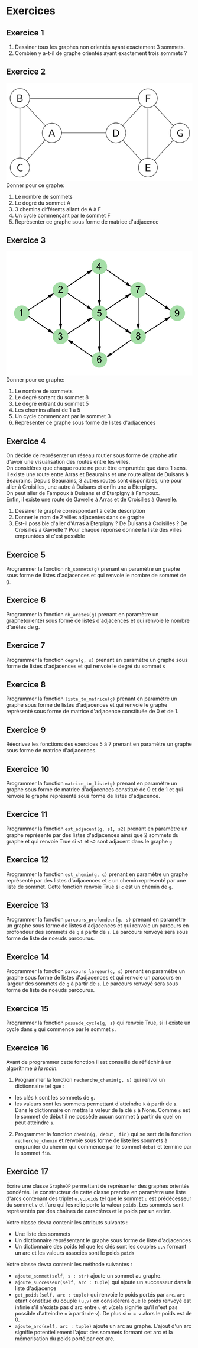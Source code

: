 # Exercices  

## Exercice 1  
1. Dessiner tous les graphes non orientés ayant exactement 3 sommets. 
2. Combien y a-t-il de graphe orientés ayant exactement trois sommets ?

## Exercice 2  
![](img/exo_2_graphe_non_oriente.png)
Donner pour ce graphe:  
1. Le nombre de sommets  
2. Le degré du sommet A  
3. 3 chemins différents allant de A à F   
4. Un cycle commençant  par le sommet F  
5. Représenter ce graphe sous forme de matrice d'adjacence  

## Exercice 3  
![](img/exo_3_graphe_oriente.jpg)
Donner pour ce graphe:
1. Le nombre de sommets  
2. Le degré sortant du sommet 8  
3. Le degré entrant du sommet 5
4. Les chemins allant de 1 à 5   
5. Un cycle commencant par le sommet 3  
6. Représenter ce graphe sous forme de listes d'adjacences  

## Exercice 4  
On décide de représenter un réseau routier sous forme de graphe afin d'avoir une visualisation des routes entre les villes.  
On considères que chaque route ne peut être empruntée que dans 1 sens.   
Il existe une route entre Arras et Beaurains et une route allant de Duisans à Beaurains.
Depuis Beaurains, 3 autres routes sont disponibles, une pour aller à Croisilles, une autre à Duisans et enfin une à Eterpigny.  
On peut aller de Fampoux à Duisans et d'Eterpigny à Fampoux.  
Enfin, il existe une route de Gavrelle à Arras et de Croisilles à Gavrelle.  

1. Dessiner le graphe correspondant à cette description  
2. Donner le nom de 2 villes adjacentes dans ce graphe  
3. Est-il possible d'aller d'Arras à Eterpigny ? De Duisans à Croisilles ? De Croisilles à Gavrelle ? Pour chaque réponse donnée la liste des villes empruntées si c'est possible


## Exercice 5
Programmer la fonction `nb_sommets(g)` prenant en paramètre un graphe sous forme de listes d'adjacences et qui renvoie le nombre de sommet de g. 


## Exercice 6
Programmer la fonction `nb_aretes(g)` prenant en paramètre un graphe(orienté) sous forme de listes d'adjacences et qui renvoie le nombre d'arêtes de g. 


## Exercice 7
Programmer la fonction `degre(g, s)` prenant en paramètre un graphe sous forme de listes d'adjacences et qui renvoie le degré du sommet `s`


## Exercice 8
Programmer la fonction `liste_to_matrice(g)` prenant en paramètre un graphe sous forme de listes d'adjacences et qui renvoie le graphe représenté sous forme de matrice d'adjacence constituée de 0 et de 1.


## Exercice 9 
Réecrivez les fonctions des exercices 5 à 7 prenant en paramètre un graphe sous forme de matrice d'adjacences.  

## Exercice 10  
Programmer la fonction `matrice_to_liste(g)` prenant en paramètre un graphe sous forme de matrice d'adjacences constitué de 0 et de 1 et qui renvoie le graphe représenté sous forme de listes d'adjacence.  

## Exercice 11 
Programmer la fonction `est_adjacent(g, s1, s2)` prenant en paramètre un graphe représenté par des listes d'adjacences ainsi que 2 sommets du graphe et qui renvoie True si `s1` et `s2` sont adjacent dans le graphe `g`

## Exercice 12  
Programmer la fonction `est_chemin(g, c)` prenant en paramètre un graphe représenté par des listes d'adjacences et `c` un chemin représenté par une liste de sommet. Cette fonction renvoie True si `c` est un chemin de `g`.   


## Exercice 13 
Programmer la fonction `parcours_profondeur(g, s)` prenant en paramètre un graphe sous forme de listes d'adjacences et qui renvoie un parcours en profondeur des sommets de `g` à partir de `s`. Le parcours renvoyé sera sous forme de liste de noeuds parcourus.

## Exercice 14 
Programmer la fonction `parcours_largeur(g, s)` prenant en paramètre un graphe sous forme de listes d'adjacences et qui renvoie un parcours en largeur des sommets de `g` à partir de `s`. Le parcours renvoyé sera sous forme de liste de noeuds parcourus.  



## Exercice 15  
Programmer la fonction `possede_cycle(g, s)` qui renvoie True, si il existe un cycle dans `g` qui commence par le sommet `s`.  


## Exercice 16  
Avant de programmer cette fonction il est conseillé de réfléchir à un algorithme _à la main_.

1. Programmer la fonction `recherche_chemin(g, s)` qui renvoi un dictionnaire tel que :
- les clés `k` sont les sommets de `g`.
- les valeurs sont les sommets permettant d'atteindre `k` à partir de `s`.  
Dans le dictionnaire on mettra la valeur de la clé `s` à None. Comme `s` est le sommet de début il ne possède aucun sommet à partir du quel on peut atteindre `s`.  


2. Programmer la fonction `chemin(g, debut, fin)` qui se sert de la fonction `recherche_chemin` et renvoie sous forme de liste les sommets à emprunter du chemin qui commence par le sommet `debut` et termine par le sommet `fin`. 


## Exercice 17  

Écrire une classe `GrapheOP` permettant de représenter des graphes orientés pondérés. 
Le constructeur de cette classe prendra en paramètre une liste d'arcs contenant des triplet `u,v,poids` tel que le sommet `u` est prédécesseur du sommet `v` et l'arc qui les relie porte la valeur `poids`. 
Les sommets sont représentés par des chaines de caractères et le poids par un entier. 

Votre classe devra contenir les attributs suivants :
- Une liste des sommets 
- Un dictionnaire représentant le graphe sous forme de liste d'adjacences
- Un dictionnaire des poids tel que les clés sont les couples `u,v` formant un arc et les valeurs associés sont le poids `poids` 

Votre classe devra contenir les méthode suivantes :
- `ajoute_sommet(self, s : str)` ajoute un sommet au graphe. 
- `ajoute_successeur(self, arc : tuple)` qui ajoute un successeur dans la liste d'adjacence
- `get_poids(self, arc : tuple)` qui renvoie le poids portés par `arc`. `arc` étant constitué du couple `(u,v)` on considèrera que le poids renvoyé est infinie s'il n'existe pas d'arc entre `u` et `v`(cela signifie qu'il n'est pas possible d'atteindre `u` à partir de `v`). De plus si `u = v` alors le poids est de 0. 
- `ajoute_arc(self, arc : tuple)` ajoute un arc au graphe. L'ajout d'un arc signifie potentiellement l'ajout des sommets formant cet arc et la mémorisation du poids porté par cet arc.  
 